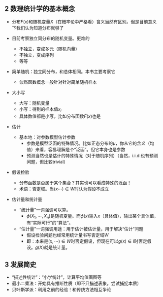## 2 数理统计学的基本概念
- 分布$F(x)$和随机变量$X$（在概率论中严格看）含义当然有区别。但是目前意义下我们认为知道分布就够了
- 目前考察独立同分布的随机变量。更难的
  - 不独立，变成多元（随机向量）
  - 不独立，变成序列
  - 等等
- 简单随机：独立同分布，和总体相同。本书主要考察它
  - 似然函数概念一般针对针对简单随机样本
- 大小写
  - 大写：随机变量
  - 小写：得到的样本值$x_i$
  - 具体数值都是小写。比如分布函数$F(x)$也是

- 估计
  - 基本地：对参数模型估计参数
    - 参数是模型泛函的特殊情况。比如正态分布的$\mu$，你从它的含义（均值）来看，容易理解是个“泛函”。但它本身也是参数
    - 预测当然也是估计的特殊情况（对于随机序列）（当然，i.i.d.也有预测问题，但比较trivial）
- 假设检验
  - 分布函数是否属于某个集合？其实也可以看成特殊的泛函！
  - 术语：否定域。当$(x\cdots)\in W$时认为假设不成立
- 估计量和统计量
  - “统计量”一词强调可以算。
    - $\phi(X_1,\cdots, X_n)$是随机变量。而$\phi(x)$输入$x$（具体值），输出某个具体值，有“实际可行”的“算法”。
  - “估计量”一词强调用途：用于估计被估计量，用于解决“估计”问题
    - 假设检验问题也经常用统计量书写否定域$W$
    - 即：本来是$(x,\cdots)\in W$时否定假设，但现在可以$g(x)\in I$时否定假设。$g(X)$就是统计量。
## 3 发展简史
- “描述性统计”：“小学统计”，计算平均值画图等
- 最小二乘法：开始具有推断性质（即不只描述表象，尝试捕捉本质）
- 贝叶斯学派：利用之前的经验！和传统方法相互争论